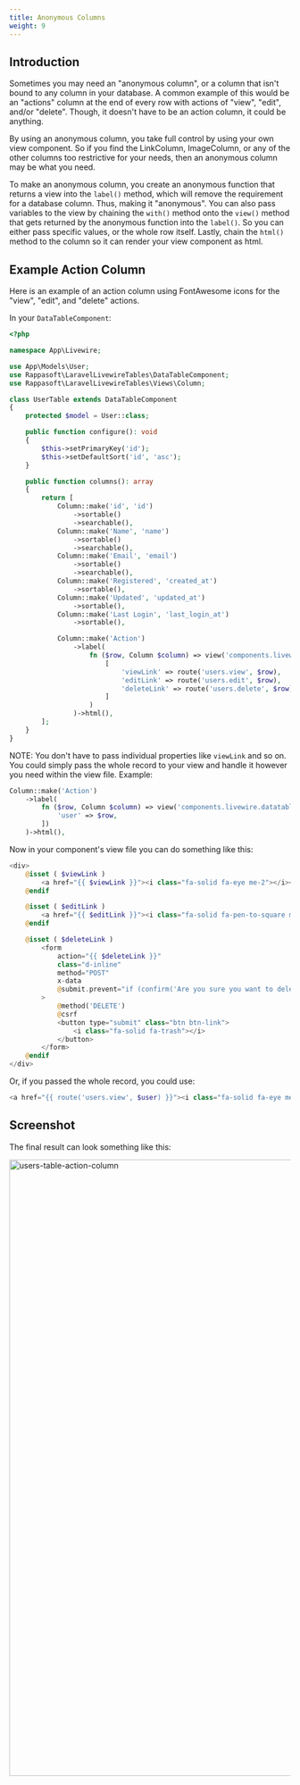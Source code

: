 ```yaml
---
title: Anonymous Columns
weight: 9
---
```


## Introduction

Sometimes you may need an "anonymous column", or a column that isn't bound to any column in your database. A common
example of this would be an "actions" column at the end of every row with actions of "view", "edit", and/or "delete".
Though, it doesn't have to be an action column, it could be anything.

By using an anonymous column, you take full control by using your own view component. So if you find the LinkColumn, 
ImageColumn, or any of the other columns too restrictive for your needs, then an anonymous column may be what you need.

To make an anonymous column, you create an anonymous function that returns a view into the `label()` method, which will 
remove the requirement for a database column. Thus, making it "anonymous". You can also pass variables to the view by
chaining the `with()` method onto the `view()` method that gets returned by the anonymous function into the `label()`.
So you can either pass specific values, or the whole row itself. Lastly, chain the `html()` method to the column so it
can render your view component as html.

## Example Action Column

Here is an example of an action column using FontAwesome icons for the "view", "edit", and "delete" actions.

In your `DataTableComponent`:

```php
<?php

namespace App\Livewire;

use App\Models\User;
use Rappasoft\LaravelLivewireTables\DataTableComponent;
use Rappasoft\LaravelLivewireTables\Views\Column;

class UserTable extends DataTableComponent
{
    protected $model = User::class;

    public function configure(): void
    {
        $this->setPrimaryKey('id');
        $this->setDefaultSort('id', 'asc');
    }

    public function columns(): array
    {
        return [
            Column::make('id', 'id')
                ->sortable()
                ->searchable(),
            Column::make('Name', 'name')
                ->sortable()
                ->searchable(),
            Column::make('Email', 'email')
                ->sortable()
                ->searchable(),
            Column::make('Registered', 'created_at')
                ->sortable(),
            Column::make('Updated', 'updated_at')
                ->sortable(),
            Column::make('Last Login', 'last_login_at')
                ->sortable(),

            Column::make('Action')
                ->label(
                    fn ($row, Column $column) => view('components.livewire.datatables.action-column')->with(
                        [
                            'viewLink' => route('users.view', $row),
                            'editLink' => route('users.edit', $row),
                            'deleteLink' => route('users.delete', $row),
                        ]
                    )
                )->html(),
        ];
    }
}
```

NOTE: You don't have to pass individual properties like `viewLink` and so on. You could simply
pass the whole record to your view and handle it however you need within the view file. Example:

```php
Column::make('Action')
    ->label(
        fn ($row, Column $column) => view('components.livewire.datatables.action-column')->with([
            'user' => $row,
        ])
    )->html(),
```

Now in your component's view file you can do something like this:

```php
<div>
    @isset ( $viewLink )
        <a href="{{ $viewLink }}"><i class="fa-solid fa-eye me-2"></i></a>
    @endif

    @isset ( $editLink )
        <a href="{{ $editLink }}"><i class="fa-solid fa-pen-to-square me-2"></i></a>
    @endif

    @isset ( $deleteLink )
        <form
            action="{{ $deleteLink }}"
            class="d-inline"
            method="POST"
            x-data
            @submit.prevent="if (confirm('Are you sure you want to delete this user?')) $el.submit()"
        >
            @method('DELETE')
            @csrf
            <button type="submit" class="btn btn-link">
                <i class="fa-solid fa-trash"></i>
            </button>
        </form>
    @endif
</div>
```

Or, if you passed the whole record, you could use:

```php
<a href="{{ route('users.view', $user) }}"><i class="fa-solid fa-eye me-2"></i></a>
```

## Screenshot

The final result can look something like this:

<img width="1104" alt="users-table-action-column" src="https://github.com/rappasoft/laravel-livewire-tables/assets/9557392/b0432731-c882-45bb-8c53-54a3f485f9a3">
